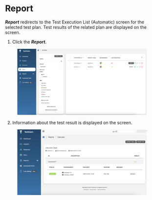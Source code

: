 # Report

_**Report**_ redirects to the Test Execution List (Automatic) screen for the selected test plan. Test results of the related plan are displayed on the screen.

1. Click the _**Report.**_

<figure><img src="../../.gitbook/assets/Screenshot 2025-02-06 at 09.52.42.png" alt=""><figcaption></figcaption></figure>

2. Information about the test result is displayed on the screen.

<figure><img src="../../.gitbook/assets/Screenshot 2025-02-06 at 09.54.12.png" alt=""><figcaption></figcaption></figure>
